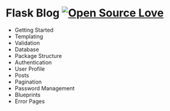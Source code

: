 # Flask Blog    [![Open Source Love](https://badges.frapsoft.com/os/v1/open-source.svg?v=103)](https://github.com/ellerbrock/open-source-badges/)

* Getting Started
* Templating
* Validation
* Database
* Package Structure
* Authentication
* User Profile
* Posts
* Pagination
* Password Management
* Blueprints
* Error Pages
